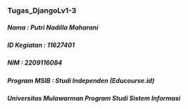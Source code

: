 ### Tugas_DjangoLv1-3

##### Nama : Putri Nadilla Maharani 
##### ID Kegiatan : 11627401
##### NIM : 2209116084
##### Program MSIB : Studi Independen (Educourse.id)
##### Universitas Mulawarman Program Studi Sistem Informasi
